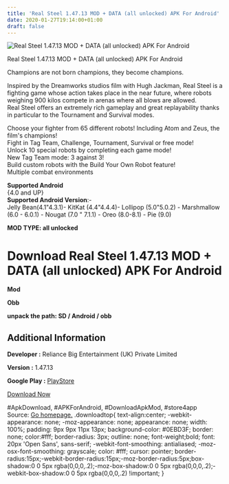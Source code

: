 ```yaml
---
title: 'Real Steel 1.47.13 MOD + DATA (all unlocked) APK For Android'
date: 2020-01-27T19:14:00+01:00
draft: false
---
```


![Real Steel 1.47.13 MOD + DATA (all unlocked) APK For Android](https://i2.wp.com/apkhome.net/wp-content/uploads/2020/01/Real-Steel-1.47.13-MOD-DATA-all-unlocked.png "Real Steel 1.47.13 MOD + DATA (all unlocked) APK For Android")

  

Real Steel 1.47.13 MOD + DATA (all unlocked) APK For Android

Champions are not born champions, they become champions.

Inspired by the Dreamworks studios film with Hugh Jackman, Real Steel is a fighting game whose action takes place in the near future, where robots weighing 900 kilos compete in arenas where all blows are allowed.  
Real Steel offers an extremely rich gameplay and great replayability thanks in particular to the Tournament and Survival modes.

Choose your fighter from 65 different robots! Including Atom and Zeus, the film's champions!  
Fight in Tag Team, Challenge, Tournament, Survival or free mode!  
Unlock 10 special robots by completing each game mode!  
New Tag Team mode: 3 against 3!  
Build custom robots with the Build Your Own Robot feature!  
Multiple combat environments

**Supported Android**  
{4.0 and UP}  
**Supported Android Version**:-  
Jelly Bean(4.1"4.3.1)- KitKat (4.4"4.4.4)- Lollipop (5.0"5.0.2) - Marshmallow (6.0 - 6.0.1) - Nougat (7.0 " 7.1.1) - Oreo (8.0-8.1) - Pie (9.0)

**MOD TYPE: all unlocked**

Download Real Steel 1.47.13 MOD + DATA (all unlocked) APK For Android
=====================================================================

**Mod**

**Obb**

**unpack the path: SD / Android / obb**

Additional Information
----------------------

**Developer :** Reliance Big Entertainment (UK) Private Limited

**Version :** 1.47.13

**Google Play :** [PlayStore](https://play.google.com/store/apps/details?id=com.jumpgames.RealSteel)

  

[Download Now](https://store4app.co/post/real-steel-1-47-13-mod-data-all-unlocked-apk-for-android_1580146704)

  
#ApkDownload, #APKForAndroid, #DownloadApkMod, #store4app  
Source: [Go homepage.](https://store4app.co/post/real-steel-1-47-13-mod-data-all-unlocked-apk-for-android_1580146704) .downloadtop{ text-align:center; -webkit-appearance: none; -moz-appearance: none; appearance: none; width: 100%; padding: 9px 9px 11px 13px; background-color: #0EBD3F; border: none; color:#fff; border-radius: 3px; outline: none; font-weight;bold; font: 20px 'Open Sans', sans-serif; -webkit-font-smoothing: antialiased; -moz-osx-font-smoothing: grayscale; color: #fff; cursor: pointer; border-radius:15px;-webkit-border-radius:15px;-moz-border-radius:5px;box-shadow:0 0 5px rgba(0,0,0,.2);-moz-box-shadow:0 0 5px rgba(0,0,0,.2);-webkit-box-shadow:0 0 5px rgba(0,0,0,.2) !important; }